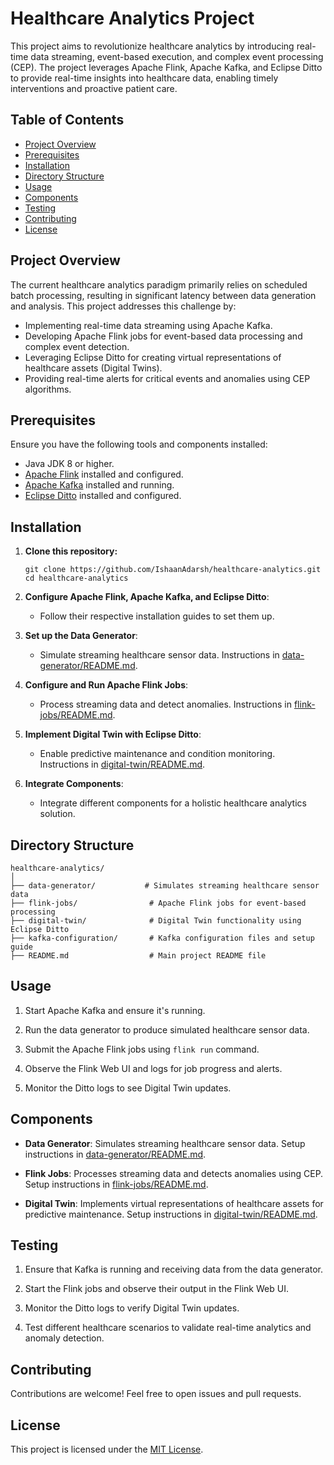 # Healthcare Analytics Project

This project aims to revolutionize healthcare analytics by introducing real-time data streaming, event-based execution, and complex event processing (CEP). The project leverages Apache Flink, Apache Kafka, and Eclipse Ditto to provide real-time insights into healthcare data, enabling timely interventions and proactive patient care.

## Table of Contents

- [Project Overview](#project-overview)
- [Prerequisites](#prerequisites)
- [Installation](#installation)  
- [Directory Structure](#directory-structure)
- [Usage](#usage)
- [Components](#components)
- [Testing](#testing)
- [Contributing](#contributing)
- [License](#license)

## Project Overview

The current healthcare analytics paradigm primarily relies on scheduled batch processing, resulting in significant latency between data generation and analysis. This project addresses this challenge by:

- Implementing real-time data streaming using Apache Kafka.
- Developing Apache Flink jobs for event-based data processing and complex event detection.
- Leveraging Eclipse Ditto for creating virtual representations of healthcare assets (Digital Twins).
- Providing real-time alerts for critical events and anomalies using CEP algorithms.

## Prerequisites

Ensure you have the following tools and components installed:

- Java JDK 8 or higher.
- [Apache Flink](https://flink.apache.org/) installed and configured.
- [Apache Kafka](https://kafka.apache.org/) installed and running.
- [Eclipse Ditto](https://www.eclipse.org/ditto/) installed and configured.

## Installation

1. **Clone this repository:**

   ```shell
   git clone https://github.com/IshaanAdarsh/healthcare-analytics.git
   cd healthcare-analytics
   ```

2. **Configure Apache Flink, Apache Kafka, and Eclipse Ditto**:

   - Follow their respective installation guides to set them up.

3. **Set up the Data Generator**:

   - Simulate streaming healthcare sensor data. Instructions in [data-generator/README.md](data-generator/README.md).

4. **Configure and Run Apache Flink Jobs**:

   - Process streaming data and detect anomalies. Instructions in [flink-jobs/README.md](flink-jobs/README.md).

5. **Implement Digital Twin with Eclipse Ditto**:

   - Enable predictive maintenance and condition monitoring. Instructions in [digital-twin/README.md](digital-twin/README.md).

6. **Integrate Components**:

   - Integrate different components for a holistic healthcare analytics solution.

## Directory Structure

```
healthcare-analytics/
│
├── data-generator/           # Simulates streaming healthcare sensor data
├── flink-jobs/                # Apache Flink jobs for event-based processing
├── digital-twin/              # Digital Twin functionality using Eclipse Ditto
├── kafka-configuration/       # Kafka configuration files and setup guide
├── README.md                  # Main project README file
```

## Usage

1. Start Apache Kafka and ensure it's running.

2. Run the data generator to produce simulated healthcare sensor data.

3. Submit the Apache Flink jobs using `flink run` command.

4. Observe the Flink Web UI and logs for job progress and alerts.

5. Monitor the Ditto logs to see Digital Twin updates.

## Components

- **Data Generator**: Simulates streaming healthcare sensor data. Setup instructions in [data-generator/README.md](data-generator/README.md).

- **Flink Jobs**: Processes streaming data and detects anomalies using CEP. Setup instructions in [flink-jobs/README.md](flink-jobs/README.md).

- **Digital Twin**: Implements virtual representations of healthcare assets for predictive maintenance. Setup instructions in [digital-twin/README.md](digital-twin/README.md).

## Testing

1. Ensure that Kafka is running and receiving data from the data generator.

2. Start the Flink jobs and observe their output in the Flink Web UI.

3. Monitor the Ditto logs to verify Digital Twin updates.

4. Test different healthcare scenarios to validate real-time analytics and anomaly detection.

## Contributing

Contributions are welcome! Feel free to open issues and pull requests.

## License

This project is licensed under the [MIT License](LICENSE).
